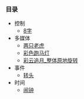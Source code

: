 ### 目录

- 控制
  - [8字](控制/8字.py)
- 多媒体
  - [两只老虎](多媒体/两只老虎.py)
  - [彩色跑马灯](多媒体/彩色跑马灯.py)
  - [彩云追月_整体原地旋转](多媒体/彩云追月_整体原地旋转.py)
- 事件
  - [转头](事件/转头.py)
- 时间
  - [闹钟](时间/闹钟.py)
